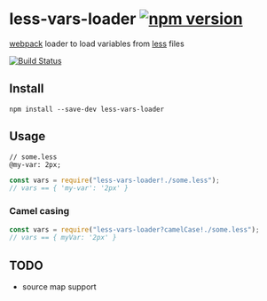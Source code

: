# less-vars-loader [![npm version](https://badge.fury.io/js/less-vars-loader.svg)](http://badge.fury.io/js/less-vars-loader)
[webpack](https://webpack.github.io) loader to load variables from [less](http://lesscss.org/) files

[![Build Status](https://travis-ci.org/joscha/less-vars-loader.svg?branch=master)](https://travis-ci.org/joscha/less-vars-loader)

## Install

```
npm install --save-dev less-vars-loader
```

## Usage

```less
// some.less
@my-var: 2px;
```

```js
const vars = require("less-vars-loader!./some.less");
// vars == { 'my-var': '2px' }
```

### Camel casing

```js
const vars = require("less-vars-loader?camelCase!./some.less");
// vars == { myVar: '2px' }
```

## TODO

* source map support

